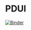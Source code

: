 # PDUI

[![Binder](https://mybinder.org/badge_logo.svg)](https://mybinder.org/v2/gh/augustogeog/pdui/main?urlpath=voila%2Frender%2Fexploratory_data_analysis.ipynb)
